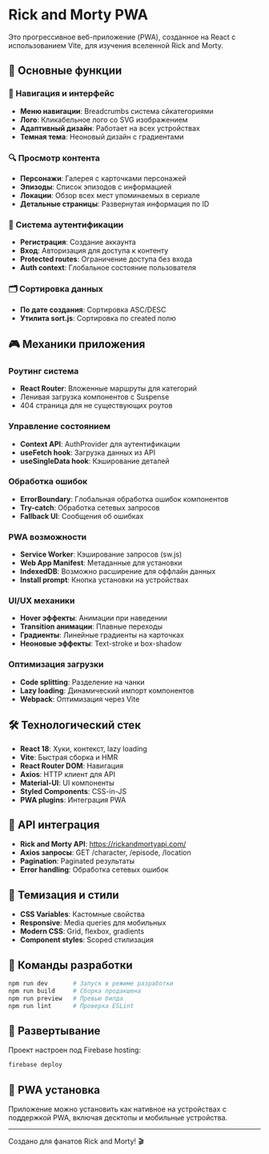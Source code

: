 # Rick and Morty PWA

Это прогрессивное веб-приложение (PWA), созданное на React с использованием Vite, для изучения вселенной Rick and Morty.

## 🚀 Основные функции

### 📱 Навигация и интерфейс

- **Меню навигации**: Breadcrumbs система сйкатегориями
- **Лого**: Кликабельное лого со SVG изображением
- **Адаптивный дизайн**: Работает на всех устройствах
- **Темная тема**: Неоновый дизайн с градиентами

### 🔍 Просмотр контента

- **Персонажи**: Галерея с карточками персонажей
- **Эпизоды**: Список эпизодов с информацией
- **Локации**: Обзор всех мест упоминаемых в сериале
- **Детальные страницы**: Развернутая информация по ID

### 🔐 Система аутентификации

- **Регистрация**: Создание аккаунта
- **Вход**: Авторизация для доступа к контенту
- **Protected routes**: Ограничение доступа без входа
- **Auth context**: Глобальное состояние пользователя

### 🗂 Сортировка данных

- **По дате создания**: Сортировка ASC/DESC
- **Утилита sort.js**: Сортировка по created полю

## 🎮 Механики приложения

### Роутинг система

- **React Router**: Вложенные маршруты для категорий
- Ленивая загрузка компонентов с Suspense
- 404 страница для не существующих роутов

### Управление состоянием

- **Context API**: AuthProvider для аутентификации
- **useFetch hook**: Загрузка данных из API
- **useSingleData hook**: Кэширование деталей

### Обработка ошибок

- **ErrorBoundary**: Глобальная обработка ошибок компонентов
- **Try-catch**: Обработка сетевых запросов
- **Fallback UI**: Сообщения об ошибках

### PWA возможности

- **Service Worker**: Кэширование запросов (sw.js)
- **Web App Manifest**: Метаданные для установки
- **IndexedDB**: Возможно расширение для оффлайн данных
- **Install prompt**: Кнопка установки на устройствах

### UI/UX механики

- **Hover эффекты**: Анимации при наведении
- **Transition анимации**: Плавные переходы
- **Градиенты**: Линейные градиенты на карточках
- **Неоновые эффекты**: Text-stroke и box-shadow

### Оптимизация загрузки

- **Code splitting**: Разделение на чанки
- **Lazy loading**: Динамический импорт компонентов
- **Webpack**: Оптимизация через Vite

## 🛠 Технологический стек

- **React 18**: Хуки, контекст, lazy loading
- **Vite**: Быстрая сборка и HMR
- **React Router DOM**: Навигация
- **Axios**: HTTP клиент для API
- **Material-UI**: UI компоненты
- **Styled Components**: CSS-in-JS
- **PWA plugins**: Интеграция PWA

## 📡 API интеграция

- **Rick and Morty API**: https://rickandmortyapi.com/
- **Axios запросы**: GET /character, /episode, /location
- **Pagination**: Paginated результаты
- **Error handling**: Обработка сетевых ошибок

## 🎨 Темизация и стили

- **CSS Variables**: Кастомные свойства
- **Responsive**: Media queries для мобильных
- **Modern CSS**: Grid, flexbox, gradients
- **Component styles**: Scoped стилизация

## 🔧 Команды разработки

```bash
npm run dev       # Запуск в режиме разработки
npm run build     # Сборка продакшена
npm run preview   # Превью билда
npm run lint      # Проверка ESLint
```

## 🚀 Развертывание

Проект настроен под Firebase hosting:

```bash
firebase deploy
```

## 📱 PWA установка

Приложение можно установить как нативное на устройствах с поддержкой PWA, включая десктопы и мобильные устройства.

---

Создано для фанатов Rick and Morty! 🎬
